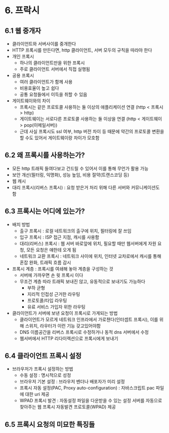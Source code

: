 # 6. 프락시

## 6.1 웹 중개자
- 클라이언트와 서버사이를 중개한다
- HTTP 프록시를 만든다면, http 클라이언트, 서버 모두의 규칙을 따라야 한다
- 개인 프록시
  - 하나의 클라이언트만을 위한 프록시
  - 주로 클라이언트 서버에서 직접 실행됨 
- 공용 프록시
  - 여러 클라이언트가 함께 사용
  - 비용효율이 높고 쉽다
  - 공통 요청들에서 이득을 취할 수 있음
- 게이트웨이와의 차이
  - 프록시는 같은 프로토콜 사용하는 둘 이상의 애플리케이션 연결 (http < 프록시 > http)
  - 게이트웨이는 서로다른 프로토콜 사용하는 둘 이상을 연결 (http < 게이트웨이 > pop(이메일서버))
  - 근데 사실 프록시도 ssl 여부, http 버전 차이 등 때문에 약간의 프로토콜 변환을 할 수도 있어서 게이트웨이랑 차이가 모호함
## 6.2 왜 프록시를 사용하는가?
- 모든 http 트래픽 들여다보고 건드릴 수 있어서 이를 통해 무언가 활용 가능
- 보안 개선(필터링, 익명화), 성능 높임, 비용 절약(트랜스코딩 등)
- 웹 캐시
- 대리 프록시(리버스 프록시) : 요청 받은거 처리 위해 다른 서버와 커뮤니케이션도 함

## 6.3 프록시는 어디에 있는가?
- 배치 방법
  - 출구 프록시 : 로컬 네트워크의 출구에 위치, 필터링에 잘 쓰임
  - 입구 프록시 : ISP 접근 지점, 캐시를 사용함
  - 대리(리버스) 프록시 : 웹 서버 바로앞에 위치, 필요할 때만 웹서버에게 자원 요청, 모든 요청은 얘한테 오게 됨
  - 네트워크 교환 프록시 : 네트워크 사이에 위치, 인터넷 교차로에서 캐시를 통해 혼잡 완화, 트래픽 흐름 감시
- 프록시 계층 : 프록시를 여쇄해 놓아 계층을 구성하는 것
  - 서버에 가까우면 손 윗 프록시 이다
  - 무조건 계층 따라 트래픽 보내진 않고, 유동적으로 보내기도 가능하다
    - 부하 균형
    - 지리적 인접성 근거한 라우팅
    - 프로토콜/타입 라우팅
    - 유료 서비스 가입자 위한 라우팅
- 클라이언트가 서버에 보낸 요청이 프록시로 가게되는 방법
  - 클라이언트가 모르게 네트워크 인프라에서 가로챈다(인터셉트 프록시), 이를 위해 스위치, 라우터가 이런 기능 갖고있어야함
  - DNS 이름공간을 리버스 프록시로 수정하거나 동적 dns 서버에서 수정
  - 웹서버에서 HTTP 리다이렉션으로 프록시에게 보내기
## 6.4 클라이언트 프록시 설정        
- 브라우저가 프록시 설정하는 방법
  - 수동 설정 : 명시적으로 성정
  - 브라우저 기본 설정 : 브라우저 벤더나 배포자가 미리 설정
  - 프록시 자동 설정(PAC, Proxy auto-configuration) : 자바스크립트 pac 파일에 대한 uri 제공
  - WPAD 프록시 발견 : 자동설정 파일을 다운받을 수 있는 설정 서버를 자동으로 찾아주는 웹 프록시 자동발견 프로토콜(WPAD) 제공
## 6.5 프록시 요청의 미묘한 특징들
